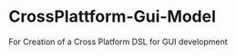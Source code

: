 CrossPlattform-Gui-Model
========================

For Creation of a Cross Platform DSL for GUI development